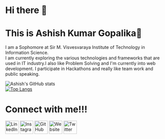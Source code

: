 # Hi there 👋

# This is Ashish Kumar Gopalika🙌
<!--
**ashish-gopalika/ashish-gopalika** is a ✨ _special_ ✨ repository because its `README.md` (this file) appears on your GitHub profile.

Here are some ideas to get you started:

- 🔭 I’m currently working on ...
- 🌱 I’m currently learning ...
- 👯 I’m looking to collaborate on ...
- 🤔 I’m looking for help with ...
- 💬 Ask me about ...
- 📫 How to reach me: ...
- 😄 Pronouns: ...
- ⚡ Fun fact: ...
-->
I am a Sophomore at Sir M. Visvesvaraya Institute of Technology in Information Science.<br/>
I am currently exploring the various technologies and frameworks that are used in IT industry.I also like Problem Solving and I'm currently into web development.
I participate in Hackathons and really like team work and public speaking.

![Ashish's GitHub stats](https://github-readme-stats.vercel.app/api?username=ashish-gopalika&show_icons=true&theme=radical&count_private=true&border_radius=50)<br/> 
[![Top Langs](https://github-readme-stats.vercel.app/api/top-langs/?username=ashish-gopalika&langs_count=8&layout=compact&border_radius=40&theme=radical&length=80)](https://github.com/ashish-gopalika/github-readme-stats)


# Connect with me!!!
<a href="https://www.linkedin.com/in/ashish-kumar-gopalika-308529215/" target="_blank"><img src="https://raw.githubusercontent.com/arturssmirnovs/arturssmirnovs/master/in.png" alt="LinkedIn" width="42"></a>
<a href="https://www.instagram.com/ashish_gopalika/" target="_blank"><img src="https://raw.githubusercontent.com/arturssmirnovs/arturssmirnovs/master/ig.png" alt="Instagram" width="42"></a>
<a href="https://github.com/ashish-gopalika" target="_blank"><img src="https://raw.githubusercontent.com/arturssmirnovs/arturssmirnovs/master/git.png" alt="GitHub" width="42"></a>
<a href="https://ashish-gopalika.netlify.app/" target="_blank"><img src="https://raw.githubusercontent.com/arturssmirnovs/arturssmirnovs/master/www.png" alt="Website" width="42"></a>
<a href="https://twitter.com/AshishGopalika" target="_blank"><img src="https://raw.githubusercontent.com/arturssmirnovs/arturssmirnovs/master/tw.png" alt="Twitter" width="42"></a>
